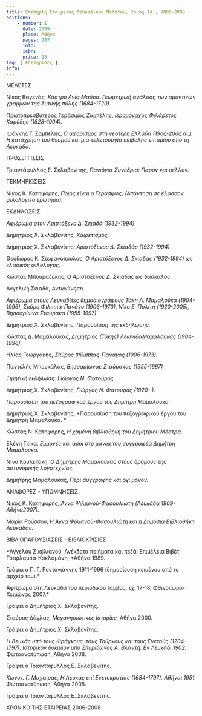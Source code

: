 ```yaml
---
title: Επετηρίς Εταιρείας Λευκαδικών Μελετών, τόμος ΙΑ΄, 2006-2008
editions:
    - number: 1
      date: 2009
      place: Αθήνα
      pages: 287
      info: 
      isbn: 
      price: 15
tag: [ Επετηρίδες ]
info: 
---
```


ΜΕΛΕΤΕΣ

Νίκος Βαγενάς, *Κάστρο Αγία Μαύρα. Γεωμετρική ανάλυση των αμυντικών γραμμών της δυτικής πύλης \(1684-1720\).*

Πρωτοπρεσβύτερος Γεράσιμος Ζαμπέλης, *Ιερομόναχος Φιλάρετος Καρύδης \(1828-1904\).*

Ιωάννης Γ. Ζαμπέλης, *Ο αφορισμός στη νεότερη Ελλάδα \(19ος-20ός αι.\). Η κατάχρηση του θεσμού και μια τελετουργία επιβολής επιτιμίου από τη Λευκάδα.*

ΠΡΟΣΕΓΓΙΣΕΙΣ

Τριαντάφυλλος Ε. Σκλαβενίτης, *Πανιόνια Συνέδρια: Παρόν και μέλλον.*

ΤΕΚΜΗΡΙΩΣΕΙΣ

Νίκος Κ. Κατηφόρης, *Ποιος είναι ο Γεράσιμος; \(Απάντηση σε έλασσον φιλολογικό ερώτημα\).*

ΕΚΔΗΛΩΣΕΙΣ

*Αφιέρωμα στον Αριστόξενο Δ. Σκιαδά \(1932-1994\)*

Δημήτριος Χ. Σκλαβενίτης, *Χαιρετισμός.*

Δημήτριος Χ. Σκλαβενίτης, *Αριστόξενος Δ. Σκιαδάς \(1932-1994\)*

Θεόδωρος Κ. Στεφανόπουλος, *Ο Αριστόξενος Δ. Σκιαδάς \(1932-1994\) ως κλασικός φιλόλογος.*

Κώστας Μπουραζέλης, *Ο Αριστόξενος Δ. Σκιαδάς ως δάσκαλος.*

Αγγελική Σκιαδά, *Αντιφώνηση.*

*Αφιέρωμα στους Λευκαδίτες δημοσιογράφους Τάκη Λ. Μαμαλούκα \(1904-1996\), Σπύρο Φίλιππα-Πανάγο \(1906-1973\), Νίκο Ε. Πολίτη \(1920-2005\), Βησσαρίωνα Σταύρακα \(1955-1997\)*

Δημήτριος Χ. Σκλαβενίτης, *Παρουσίαση της εκδήλωσης.*

Κώστας Δ. Μαμαλούκας, *Δημήτριος \(Τάκης\) ΛεωνίδαΜαμαλούκας \(1904-1996\).*

Ηλίας Γεωργάκης, *Σπύρος Φίλιππας-Πανάγος \(1906-1973\).*

Παντελής Μπουκάλας, *Βησσαρίωνας Σταύρακας \(1955-1997\)*

*Τιμητική εκδήλωση: Γιώργος Ν. Φατούρος*

Δημήτριος Χ. Σκλαβενίτης, *Γιώργος Ν. Φατούρος \(1920- \).*

*Παρουσίαση του πεζογραφικού έργου του Δημήτρη Μαμαλούκα*

Δημήτριος Χ. Σκλαβενίτης, *Παρουσίαση του πεζογραφικού έργου του Δημήτρη Μαμαλούκα. *

Κώστας Ν. Κατηφόρης, *Η χαμένη βιβλιοθήκη του Δημητρίου Μόστρα.*

Ελένη Γκίκα, *Εμμονές και άσοι στο μανίκι του συγγραφέα Δημήτρη Μαμαλούκα.*

Νίνα Κουλετάκη, *Ο Δημήτρης Μαμαλούκας στους δρόμους της αστυνομικής λογοτεχνίας.*

Δημήτρης Μαμαλούκας, *Περί συγγραφής και όχι μόνον.*

ΑΝΑΦΟΡΕΣ - ΥΠΟΜΝΗΣΕΙΣ

Νίκος Κ. Κατηφόρης, *Άννα Ψιλιανού-Φασουλιώτη \(Λευκάδα 1909-Αθήνα2007\).*

Μαρία Ρούσσου, *Η Άννα Ψιλιανού-Φασουλιώτη και η Δημόσια Βιβλιοθήκη Λευκάδας.*

ΒΙΒΛΙΟΠΑΡΟΥΣΙΑΣΕΙΣ - ΒΙΒΛΙΟΚΡΙΣΙΕΣ

*Άγγελου Σικελιανού, Ανέκδοτα ποιήματα και πεζά, Επιμέλεια Βιβέτ Τσαρλαμπά-Κακλαμάνη, *Αθήνα 1989.

Γράφει ο Π. Γ. Ροντογιάννης 1911-1996 \(δημοσίευση κειμένου από το αρχείο του\).*

Αφιέρωμα στη Λευκάδα του περιοδικού Ίαμβος, τχ. 17-18, Φθινόπωρο-Χειμώνας 2007.*

Γράφει ο Δημήτριος Χ. Σκλαβενίτης.

Σταύρος Δάγλας, *Μεγανησιώτικες Ιστορίες,* Αθήνα 2000.

Γράφει ο Δημήτριος Χ. Σκλαβενίτης.

*Η Λευκάς υπό τους Φράγκους, τους Τούρκους και τους Ενετούς \(1204-1797\). Ιστορικόν δοκίμιον υπό Σπυρίδωνος Α. Βλαντή. Εν Λευκάδι 1902.* Φωτοανατύπωση, Αθήνα 2008. 

Γράφει ο Τριαντάφυλλος Ε. Σκλαβενίτης.

*Κωνστ. Γ. Μαχαιράς, Η Λευκάς επί Ενετοκρατίας \(1684-1797\). Αθήναι 1951.* Φωτοανατύπωση, Αθήνα 2008.

Γράφει ο Τριαντάφυλλος Ε. Σκλαβενίτης.

ΧΡΟΝΙΚΟ ΤΗΣ ΕΤΑΙΡΕΙΑΣ 2006-2008
